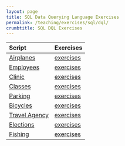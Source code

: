 ```yaml
---
layout: page
title: SQL Data Querying Language Exercises
permalink: /teaching/exercises/sql/dql/
crumbtitle: SQL DQL Exercises
---
```


| **Script**                                                   | **Exercises**                                       |
| :----------------------------------------------------------- | :-------------------------------------------------- |
| [Airplanes](/teaching/exercises/sql/dql/scripts/airplanes.sql) | [exercises](/teaching/exercises/sql/dql/airplanes/) |
| [Employees](/teaching/exercises/sql/dql/scripts/employees.sql) | [exercises](/teaching/exercises/sql/dql/employees/) |
| [Clinic](/teaching/exercises/sql/dql/scripts/clinic.sql)     | [exercises](/teaching/exercises/sql/dql/clinic/)    |
| [Classes](/teaching/exercises/sql/dql/scripts/classes.sql)   | [exercises](/teaching/exercises/sql/dql/classes/)   |
| [Parking](/teaching/exercises/sql/dql/scripts/parking.sql)   | [exercises](/teaching/exercises/sql/dql/parking/)   |
| [Bicycles](/teaching/exercises/sql/dql/scripts/bicycles.sql) | [exercises](/teaching/exercises/sql/dql/bicycles/)  |
| [Travel Agency](/teaching/exercises/sql/dql/scripts/travel.sql) | [exercises](/teaching/exercises/sql/dql/travel/)    |
| [Elections](/teaching/exercises/sql/dql/scripts/elections.sql) | [exercises](/teaching/exercises/sql/dql/elections/) |
| [Fishing](/teaching/exercises/sql/dql/scripts/fishing.sql)   | [exercises](/teaching/exercises/sql/dql/fishing/)   |


<!-- | **Script**                                                       | **Exercises**                                                    | **Solutions**                                                    |
| :----------------------------------------------------------- | :----------------------------------------------------------- | :----------------------------------------------------------- |
| [Airplanes](/teaching/exercises/sql/dql/scripts/airplanes.sql) | [exercises](/teaching/exercises/sql/dql/airplanes/)          | [solutions](/teaching/solutions/sql/dql/airplanes/)          |
| [Employees](/teaching/exercises/sql/dql/scripts/employees.sql) | [exercises](/teaching/exercises/sql/dql/employees/)          | [solutions](/teaching/solutions/sql/dql/employees/)          |
| [Clinic](/teaching/exercises/sql/dql/scripts/clinic.sql) | [exercises](/teaching/exercises/sql/dql/clinic/) | [solutions](/teaching/solutions/sql/dql/clinic/) |
| [Classes](/teaching/exercises/sql/dql/scripts/classes.sql) | [exercises](/teaching/exercises/sql/dql/classes/) | [solutions](/teaching/solutions/sql/dql/classes/) |
| [Parking](/teaching/exercises/sql/dql/scripts/parking.sql) | [exercises](/teaching/exercises/sql/dql/parking/) | [solutions](/teaching/solutions/sql/dql/parking/) |
| [Bicycles](/teaching/exercises/sql/dql/scripts/bicycles.sql) | [exercises](/teaching/exercises/sql/dql/bicycles/) | [solutions](/teaching/solutions/sql/dql/bicycles/) |
| [Travel Agency](/teaching/exercises/sql/dql/scripts/travel.sql) | [exercises](/teaching/exercises/sql/dql/travel/) | [solutions](/teaching/solutions/sql/dql/travel/) |
| [Elections](/teaching/exercises/sql/dql/scripts/elections.sql) | [exercises](/teaching/exercises/sql/dql/elections/) | [solutions](/teaching/solutions/sql/dql/elections/) |
| [Fishing](/teaching/exercises/sql/dql/scripts/fishing.sql) | [exercises](/teaching/exercises/sql/dql/fishing/) | [solutions](/teaching/solutions/sql/dql/fishing/) |
| [Hotel](/teaching/exercises/sql/dql/scripts/hotel.sql) | [exercises](/teaching/exercises/sql/dql/hotel/) | solutions                                                    |
| [Clothes Shop](/teaching/exercises/sql/dql/scripts/clothes.sql) | [exercises](/teaching/exercises/sql/dql/clothes/) | solutions                                                    |
| [Real Estate](/teaching/exercises/sql/dql/scripts/real_estate.sql) | [exercises](/teaching/exercises/sql/dql/real_estate/) | solutions                                                    |
| [Christmas](/teaching/exercises/sql/dql/scripts/christmas.sql) | [exercises](/teaching/exercises/sql/dql/christmas/) | solutions                                                    |
| [Library](/teaching/exercises/sql/dql/scripts/library.sql) | [exercises](/teaching/exercises/sql/dql/library/) | solutions                                                    |
| [Recipes](/teaching/exercises/sql/dql/scripts/recipes.sql) | [exercises](/teaching/exercises/sql/dql/recipes/) | solutions                                                    | -->


